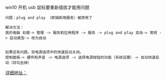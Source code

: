 
win10 开机 usb 鼠标要重新插拔才能用问题
```
问题：plug and play （即插即用服务）被禁用了

解决方法：
我的电脑 右键-> 管理 -> 服务和应用程序 -> 服务 -> plug and play 双击-> 常规 -> 启动类型-> 改为自动


如果还有问题，将电源选项中的快速启动关闭。
控制面板-> 硬件和声音 -> 电源选项 -> 选择电源按钮的功能（系统设置）-> 自动快速启动（将勾去掉）
```
[详细地址：](https://cloud.tencent.com/developer/article/2244107)